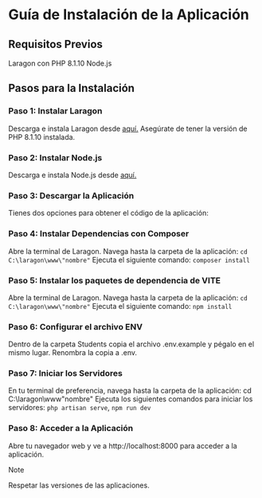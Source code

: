 # Guía de Instalación de la Aplicación
## Requisitos Previos
Laragon con PHP 8.1.10
Node.js

## Pasos para la Instalación
### Paso 1: Instalar Laragon
Descarga e instala Laragon desde [aquí.](https://laragon.org/)
Asegúrate de tener la versión de PHP 8.1.10 instalada.

### Paso 2: Instalar Node.js
Descarga e instala Node.js desde [aquí.](https://nodejs.org/en)

### Paso 3: Descargar la Aplicación
Tienes dos opciones para obtener el código de la aplicación:

### Paso 4: Instalar Dependencias con Composer
Abre la terminal de Laragon.
Navega hasta la carpeta de la aplicación: ``cd C:\laragon\www\"nombre"``
Ejecuta el siguiente comando: ``composer install``

### Paso 5: Instalar los paquetes de dependencia de VITE
Abre la terminal de Laragon.
Navega hasta la carpeta de la aplicación: ```cd C:\laragon\www\"nombre"```
Ejecuta el siguiente comando: ``npm install``

### Paso 6: Configurar el archivo ENV
Dentro de la carpeta Students copia el archivo .env.example y pégalo en el mismo lugar.
Renombra la copia a .env.

### Paso 7: Iniciar los Servidores
En tu terminal de preferencia, navega hasta la carpeta de la aplicación: cd C:\laragon\www\"nombre"
Ejecuta los siguientes comandos para iniciar los servidores: ``php artisan serve``, ``npm run dev``

### Paso 8: Acceder a la Aplicación
Abre tu navegador web y ve a http://localhost:8000 para acceder a la aplicación.




> [!NOTE]
> Respetar las versiones de las aplicaciones.
